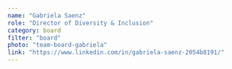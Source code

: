 ```yaml
---
name: "Gabriela Saenz"
role: "Director of Diversity & Inclusion"
category: board
filter: "board"
photo: "team-board-gabriela"
link: "https://www.linkedin.com/in/gabriela-saenz-2054b8191/"
---
```

